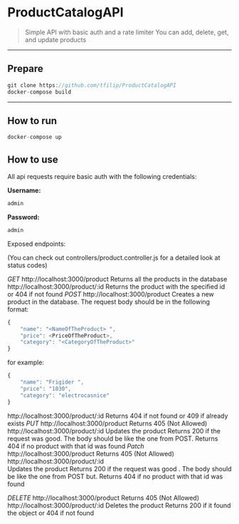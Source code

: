 # ProductCatalogAPI

> Simple API with basic auth and a rate limiter
> You can add, delete, get, and update products

---

## Prepare

```javascript
git clone https://github.com/tfilip/ProductCatalogAPI
docker-compose build
```

---

## How to run

```javascript
docker-compose up
```

## How to use

All api requests require basic auth with the following credentials: 

**Username:**
```javascript
admin
```
**Password:**
```javascript
admin
```


Exposed endpoints:

(You can check out controllers/product.controller.js for a detailed look at status codes)

*GET*
http://localhost:3000/product 
Returns all the products in the database
http://localhost:3000/product/:id 
Returns the product with the specified id or 404 if not found
*POST*
http://localhost:3000/product 
Creates a new product in the database. 
The request body should be in the following format:

```javascript
{
    "name": "<NameOfTheProduct> ",
    "price": <PriceOfTheProduct>,
    "category": "<CategoryOfTheProduct>"
}
```

for example:
```javascript
{
    "name": "Frigider ",
    "price": "1030",
    "category": "electrocasnice"
}
```
http://localhost:3000/product/:id 
Returns 404 if not found or 409 if already exists
*PUT*
http://localhost:3000/product 
Returns 405 (Not Allowed)
http://localhost:3000/product/:id
 Updates the product
 Returns 200 if the request was good. The body should be like the one from POST. 
 Returns 404 if no product with that id was found
*Patch*
http://localhost:3000/product 
Returns 405 (Not Allowed)
http://localhost:3000/product/:id  
Updates the product
Returns 200 if the request was good  . The body should be like the one from POST but. 
Returns 404 if no product with that id was found

*DELETE*
http://localhost:3000/product 
Returns 405 (Not Allowed)
http://localhost:3000/product/:id 
Deletes the product
Returns 200 if it found the object or 404 if not found